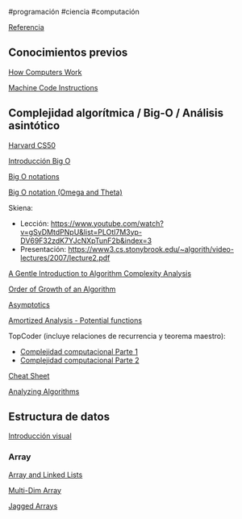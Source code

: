 #programación #ciencia #computación 

[Referencia](https://github.com/jwasham/coding-interview-university/blob/main/translations/README-es.md)
## Conocimientos previos

[How Computers Work](https://www.explainthatstuff.com/howcomputerswork.html)

[Machine Code Instructions](https://www.youtube.com/watch?v=Mv2XQgpbTNE)

## Complejidad algorítmica / Big-O / Análisis asintótico

[Harvard CS50](https://www.youtube.com/watch?v=iOq5kSKqeR4)

[Introducción Big O](https://www.youtube.com/watch?v=Mo4vesaut8g)

[Big O notations](https://www.youtube.com/watch?v=V6mKVRU1evU)

[Big O notation (Omega and Theta)](https://www.youtube.com/watch?v=ei-A_wy5Yxw&list=PL1BaGV1cIH4UhkL8a9bJGG356covJ76qN&index=3)

Skiena:
- Lección: https://www.youtube.com/watch?v=gSyDMtdPNpU&list=PLOtl7M3yp-DV69F32zdK7YJcNXpTunF2b&index=3
- Presentación: https://www3.cs.stonybrook.edu/~algorith/video-lectures/2007/lecture2.pdf

[A Gentle Introduction to Algorithm Complexity Analysis](https://discrete.gr/complexity/)

[Order of Growth of an Algorithm](https://www.youtube.com/watch?v=j80iAm7XYPU)

[Asymptotics](https://www.youtube.com/watch?v=HfIH3czXc-8)

[Amortized Analysis - Potential functions](https://youtu.be/B3SpQZaAZP4?si=bIw36KpWhUbhO5Ws)


TopCoder (incluye relaciones de recurrencia y teorema maestro):
- [Complejidad computacional Parte 1](https://www.topcoder.com/community/data-science/data-science-tutorials/computational-complexity-section-1/)
- [Complejidad computacional Parte 2](https://www.topcoder.com/community/competitive-programming/tutorials/computational-complexity-section-2/)

[Cheat Sheet](https://www.bigocheatsheet.com/)

[Analyzing Algorithms](https://www.youtube.com/playlist?list=PL9xmBV_5YoZMxejjIyFHWa-4nKg6sdoIv)

## Estructura de datos

[Introducción visual](https://www.youtube.com/watch?v=9rhT3P1MDHk&list=PLkZYeFmDuaN2-KUIv-mvbjfKszIGJ4FaY)
### Array

[Array and Linked Lists](https://www.coursera.org/lecture/data-structures/arrays-OsBSF)

[Multi-Dim Array](https://www.coursera.org/lecture/data-structures/dynamic-arrays-EwbnV)

[Jagged Arrays](https://www.youtube.com/watch?v=1jtrQqYpt7g)